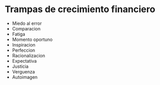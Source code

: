 # Trampas de crecimiento financiero

- Miedo al error
- Comparacion
- Fatiga
- Momento oportuno
- Inspiracion
- Perfeccion
- Racionalizacion
- Expectativa
- Justicia
- Verguenza
- Autoimagen
